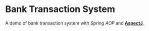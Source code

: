 # Bank Transaction System

A demo of bank transaction system with *Spring AOP* and **[AspectJ](https://www.eclipse.org/aspectj/)**.